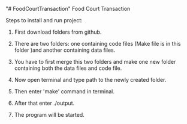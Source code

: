 "# FoodCourtTransaction" 
Food Court Transaction

Steps to install and run project:



1. First download folders from github.



2. There are two folders: one containing code files (Make file is in this folder )and another containing data files.

3. You have to first merge this two folders and make one new folder containing both the data files and code file.



4. Now open terminal and type path to the newly created folder.



5. Then enter 'make' command in terminal.



6. After that enter ./output.



7. The program will be started.


